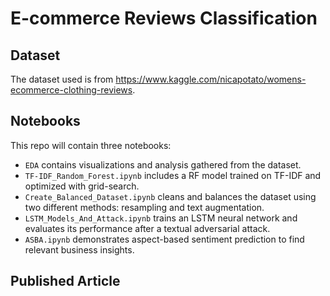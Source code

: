 # E-commerce Reviews Classification

## Dataset
The dataset used is from https://www.kaggle.com/nicapotato/womens-ecommerce-clothing-reviews.

## Notebooks
This repo will contain three notebooks:
- ```EDA``` contains visualizations and analysis gathered from the dataset.
- ```TF-IDF_Random_Forest.ipynb``` includes a RF model trained on TF-IDF and optimized with grid-search.
- ```Create_Balanced_Dataset.ipynb``` cleans and balances the dataset using two different methods: resampling and text augmentation.
- ```LSTM_Models_And_Attack.ipynb``` trains an LSTM neural network and evaluates its performance after a textual adversarial attack.
- ```ASBA.ipynb``` demonstrates aspect-based sentiment prediction to find relevant business insights.

## Published Article
